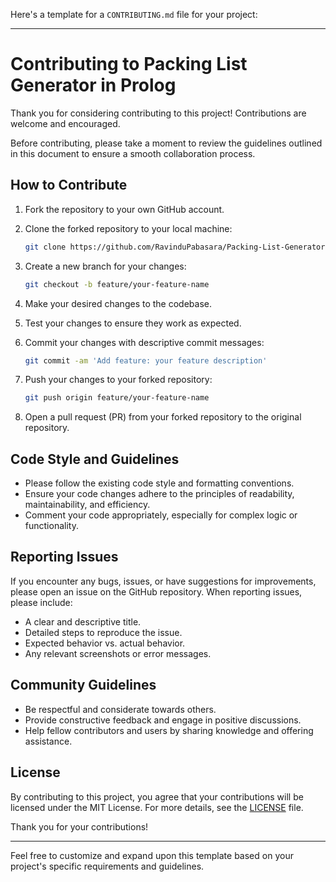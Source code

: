 Here's a template for a `CONTRIBUTING.md` file for your project:

---

# Contributing to Packing List Generator in Prolog

Thank you for considering contributing to this project! Contributions are welcome and encouraged.

Before contributing, please take a moment to review the guidelines outlined in this document to ensure a smooth collaboration process.

## How to Contribute

1. Fork the repository to your own GitHub account.
2. Clone the forked repository to your local machine:

    ```bash
    git clone https://github.com/RavinduPabasara/Packing-List-Generator.git
    ```

3. Create a new branch for your changes:

    ```bash
    git checkout -b feature/your-feature-name
    ```

4. Make your desired changes to the codebase.
5. Test your changes to ensure they work as expected.
6. Commit your changes with descriptive commit messages:

    ```bash
    git commit -am 'Add feature: your feature description'
    ```

7. Push your changes to your forked repository:

    ```bash
    git push origin feature/your-feature-name
    ```

8. Open a pull request (PR) from your forked repository to the original repository.

## Code Style and Guidelines

- Please follow the existing code style and formatting conventions.
- Ensure your code changes adhere to the principles of readability, maintainability, and efficiency.
- Comment your code appropriately, especially for complex logic or functionality.

## Reporting Issues

If you encounter any bugs, issues, or have suggestions for improvements, please open an issue on the GitHub repository. When reporting issues, please include:

- A clear and descriptive title.
- Detailed steps to reproduce the issue.
- Expected behavior vs. actual behavior.
- Any relevant screenshots or error messages.

## Community Guidelines

- Be respectful and considerate towards others.
- Provide constructive feedback and engage in positive discussions.
- Help fellow contributors and users by sharing knowledge and offering assistance.

## License

By contributing to this project, you agree that your contributions will be licensed under the MIT License. For more details, see the [LICENSE](./LICENSE) file.

Thank you for your contributions!

---

Feel free to customize and expand upon this template based on your project's specific requirements and guidelines.
